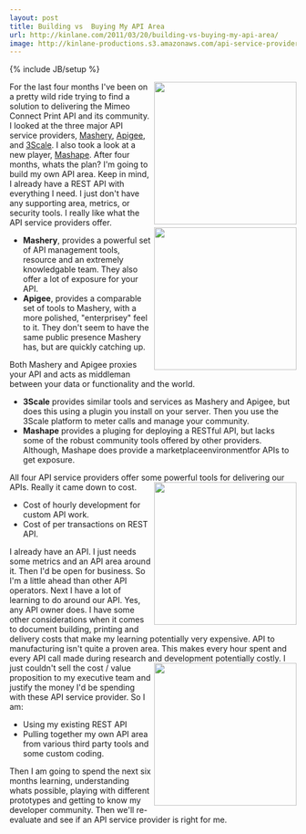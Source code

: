 ```yaml
---
layout: post
title: Building vs  Buying My API Area
url: http://kinlane.com/2011/03/20/building-vs-buying-my-api-area/
image: http://kinlane-productions.s3.amazonaws.com/api-service-providers/mashery-logo.png
---
```

{% include JB/setup %}
<img src="http://kinlane-productions.s3.amazonaws.com/api-service-providers/mashery-logo.png"  width="250" align="right" />For the last four months I've been on a pretty wild ride trying to find a solution to delivering the Mimeo Connect Print API and its community.
I looked at the three major API service providers, <a title="Mashery" href="http://www.mashery.com">Mashery</a>, <a title="Apigee" href="http://www.apigee.com">Apigee</a>, and <a title="3Scale" href="http://www.3scale.net">3Scale</a>. I also took a look at a new player, <a title="Mashape" href="http://www.mashape.com">Mashape</a>.
After four months, whats the plan? I'm going to build my own API area.
Keep in mind, I already have a REST API with everything I need. I just don't have any supporting area, metrics, or security tools.
I really like what the API service providers offer.<img src="http://kinlane-productions.s3.amazonaws.com/api-service-providers/apigee-logo.gif"  width="250" align="right" />
<ul>
     <li>
          <strong>Mashery</strong>, provides a powerful set of API management tools, resource and an extremely knowledgable team. They also offer a lot of exposure for your API.
     </li>
     <li>
          <strong>Apigee</strong>, provides a comparable set of tools to Mashery, with a more polished, "enterprisey" feel to it. They don't seem to have the same public presence Mashery has, but are quickly catching up.
     </li>
</ul>Both Mashery and Apigee proxies your API and acts as middleman between your data or functionality and the world.
<ul>
     <li>
          <strong>3Scale</strong> provides similar tools and services as Mashery and Apigee, but does this using a plugin you install on your server. Then you use the 3Scale platform to meter calls and manage your community.
     </li>
     <li>
          <strong>Mashape</strong> provides a pluging for deploying a RESTful API, but lacks some of the robust community tools offered by other providers. Although, Mashape does provide a marketplaceenvironmentfor APIs to get exposure.
     </li>
</ul>All four API service providers offer some powerful tools for delivering our APIs. <img src="http://kinlane-productions.s3.amazonaws.com/api-service-providers/3scale-logo.jpg"  width="250" align="right" /> Really it came down to cost.
<ul>
     <li>Cost of hourly development for custom API work.
     </li>
     <li>Cost of per transactions on REST API.
     </li>
</ul>I already have an API. I just needs some metrics and an API area around it. Then I'd be open for business. So I'm a little ahead than other API operators.
Next I have a lot of learning to do around our API. Yes, any API owner does. I have some other considerations when it comes to document building, printing and delivery costs that make my learning potentially very expensive. API to manufacturing isn't quite a proven area.
This makes every hour spent and every API call made during research and development potentially costly. <img src="http://kinlane-productions.s3.amazonaws.com/api-service-providers/mashape-logo.png"  width="250" align="right" /> I just couldn't sell the cost / value proposition to my executive team and justify the money I'd be spending with these API service provider.
So I am:
<ul>
     <li>Using my existing REST API
     </li>
     <li>Pulling together my own API area from various third party tools and some custom coding.
     </li>
</ul>Then I am going to spend the next six months learning, understanding whats possible, playing with different prototypes and getting to know my developer community.
Then we'll re-evaluate and see if an API service provider is right for me.
 